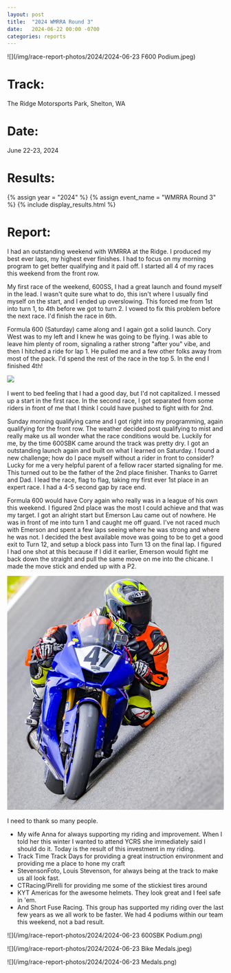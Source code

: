 ```yaml
---
layout: post
title:  "2024 WMRRA Round 3"
date:   2024-06-22 00:00 -0700
categories: reports
---
```



![](/img/race-report-photos/2024/2024-06-23 F600 Podium.jpeg)

# Track:
The Ridge Motorsports Park, Shelton, WA

# Date:
June 22-23, 2024

# Results:
{% assign year = "2024" %}
{% assign event_name = "WMRRA Round 3" %}
{% include display_results.html %}


# Report:

I had an outstanding weekend with WMRRA at the Ridge. I produced my best ever laps, my highest ever finishes. I had to focus on my morning program to get better qualifying and it paid off. I started all 4 of my races this weekend from the front row.

My first race of the weekend, 600SS, I had a great launch and found myself in the lead. I wasn't quite sure what to do, this isn't where I usually find myself on the start, and I ended up overslowing. This forced me from 1st into turn 1, to 4th before we got to turn 2. I vowed to fix this problem before the next race. I'd finish the race in 6th.

Formula 600 (Saturday) came along and I again got a solid launch. Cory West was to my left and I knew he was going to be flying. I was able to leave him plenty of room, signaling a rather strong "after you" vibe, and then I hitched a ride for lap 1. He pulled me and a few other folks away from most of the pack. I'd spend the rest of the race in the top 5. In the end I finished 4th!

![](/img/race-report-photos/2024/2024-06-22-Race.jpg)

I went to bed feeling that I had a good day, but I'd not capitalized. I messed up a start in the first race. In the second race, I got separated from some riders in front of me that I think I could have pushed to fight with for 2nd.

Sunday morning qualifying came and I got right into my programming, again qualifying for the front row. The weather decided post qualifying to mist and really make us all wonder what the race conditions would be. Luckily for me, by the time 600SBK came around the track was pretty dry.  I got an outstanding launch again and built on what I learned on Saturday. I found a new challenge; how do I pace myself without a rider in front to consider? Lucky for me a very helpful parent of a fellow racer started signaling for me. This turned out to be the father of the 2nd place finisher. Thanks to Garret and Dad. I lead the race, flag to flag, taking my first ever 1st place in an expert race. I had a 4-5 second gap by race end.

Formula 600 would have Cory again who really was in a league of his own this weekend. I figured 2nd place was the most I could achieve and that was my target. I got an alright start but Emerson Lau came out of nowhere. He was in front of me into turn 1 and caught me off guard. I've not raced much with Emerson and spent a few laps seeing where he was strong and where he was not. I decided the best available move was going to be to get a good exit to Turn 12, and setup a block pass into Turn 13 on the final lap. I figured I had one shot at this because if I did it earlier, Emerson would fight me back down the straight and pull the same move on me into the chicane. I made the move stick and ended up with a P2.

![](/img/race-report-photos/2024/2024-06-23-Race.jpg)

I need to thank so many people.

- My wife Anna for always supporting my riding and improvement. When I told her this winter I wanted to attend YCRS she immediately said I should do it. Today is the result of this investment in my riding.
- Track Time Track Days for providing a great instruction environment and providing me a place to hone my craft
- StevensonFoto, Louis Stevenson, for always being at the track to make us all look fast.
- CTRacing/Pirelli for providing me some of the stickiest tires around
- KYT Americas for the awesome helmets. They look great and I feel safe in 'em.
- And Short Fuse Racing. This group has supported my riding over the last few years as we all work to be faster. We had 4 podiums within our team this weekend, not a bad result.

![](/img/race-report-photos/2024/2024-06-23 600SBK Podium.png)

![](/img/race-report-photos/2024/2024-06-23 Bike Medals.jpeg)

![](/img/race-report-photos/2024/2024-06-23 Medals.png)

